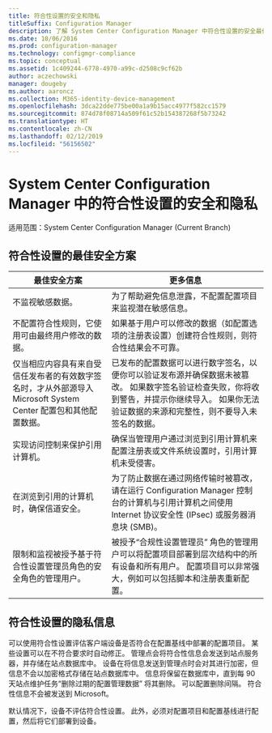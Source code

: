 ```yaml
---
title: 符合性设置的安全和隐私
titleSuffix: Configuration Manager
description: 了解 System Center Configuration Manager 中符合性设置的安全最佳方案。
ms.date: 10/06/2016
ms.prod: configuration-manager
ms.technology: configmgr-compliance
ms.topic: conceptual
ms.assetid: 1c409244-6778-4970-a99c-d2508c9cf62b
author: aczechowski
manager: dougeby
ms.author: aaroncz
ms.collection: M365-identity-device-management
ms.openlocfilehash: 3dca22dde775be00a1a9b15acc4977f582cc1579
ms.sourcegitcommit: 874d78f08714a509f61c52b154387268f5b73242
ms.translationtype: HT
ms.contentlocale: zh-CN
ms.lasthandoff: 02/12/2019
ms.locfileid: "56156502"
---
```

# <a name="security-and-privacy-for-compliance-settings-in-system-center-configuration-manager"></a>System Center Configuration Manager 中的符合性设置的安全和隐私

适用范围：System Center Configuration Manager (Current Branch)


## <a name="security-best-practices-for-compliance-settings"></a>符合性设置的最佳安全方案  

|最佳安全方案|更多信息|  
|----------------------------|----------------------|  
|不监视敏感数据。|为了帮助避免信息泄露，不配置配置项目来监视潜在敏感信息。|  
|不配置符合性规则，它使用可由最终用户修改的数据。|如果基于用户可以修改的数据（如配置选项的注册表设置）创建符合性规则，则符合性结果会不可靠。|  
|仅当相应内容具有来自受信任发布者的有效数字签名时，才从外部源导入 Microsoft System Center 配置包和其他配置数据。|已发布的配置数据可以进行数字签名，以便你可以验证发布源并确保数据未被篡改。 如果数字签名验证检查失败，你将收到警告，并提示你继续导入。 如果你无法验证数据的来源和完整性，则不要导入未签名的数据。|  
|实现访问控制来保护引用计算机。|确保当管理用户通过浏览到引用计算机来配置注册表或文件系统设置时，引用计算机未受侵害。|  
|在浏览到引用的计算机时，确保信道安全。|为了防止数据在通过网络传输时被篡改，请在运行 Configuration Manager 控制台的计算机与引用计算机之间使用 Internet 协议安全性 (IPsec) 或服务器消息块 (SMB)。|  
|限制和监视被授予基于符合性设置管理员角色的安全角色的管理用户。|被授予“合规性设置管理员”  角色的管理用户可以将配置项目部署到层次结构中的所有设备和所有用户。 配置项目可以非常强大，例如可以包括脚本和注册表重新配置。|  

## <a name="privacy-information-for-compliance-settings"></a>符合性设置的隐私信息  
 可以使用符合性设置评估客户端设备是否符合在配置基线中部署的配置项目。 某些设置可以在不符合要求时自动修正。 管理点会将符合性信息会发送到站点服务器，并存储在站点数据库中。 设备在将信息发送到管理点时会对其进行加密，但信息不会以加密格式存储在站点数据库中。 信息将保留在数据库中，直到每 90 天站点维护任务“删除过期的配置管理数据”  将其删除。 可以配置删除间隔。 符合性信息不会被发送到 Microsoft。  

 默认情况下，设备不评估符合性设置。 此外，必须对配置项目和配置基线进行配置，然后将它们部署到设备。  
